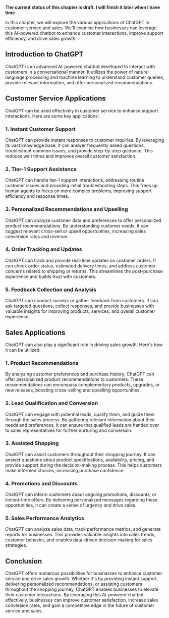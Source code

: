 **The current status of this chapter is draft. I will finish it later when I have time**

In this chapter, we will explore the various applications of ChatGPT in customer service and sales. We'll examine how businesses can leverage this AI-powered chatbot to enhance customer interactions, improve support efficiency, and drive sales growth.

**Introduction to ChatGPT**
---------------------------

ChatGPT is an advanced AI-powered chatbot developed to interact with customers in a conversational manner. It utilizes the power of natural language processing and machine learning to understand customer queries, provide relevant information, and offer personalized recommendations.

**Customer Service Applications**
---------------------------------

ChatGPT can be used effectively in customer service to enhance support interactions. Here are some key applications:

### **1. Instant Customer Support**

ChatGPT can provide instant responses to customer inquiries. By leveraging its vast knowledge base, it can answer frequently asked questions, troubleshoot common issues, and provide step-by-step guidance. This reduces wait times and improves overall customer satisfaction.

### **2. Tier-1 Support Assistance**

ChatGPT can handle tier-1 support interactions, addressing routine customer issues and providing initial troubleshooting steps. This frees up human agents to focus on more complex problems, improving support efficiency and response times.

### **3. Personalized Recommendations and Upselling**

ChatGPT can analyze customer data and preferences to offer personalized product recommendations. By understanding customer needs, it can suggest relevant cross-sell or upsell opportunities, increasing sales conversion rates and revenue.

### **4. Order Tracking and Updates**

ChatGPT can track and provide real-time updates on customer orders. It can check order status, estimated delivery times, and address customer concerns related to shipping or returns. This streamlines the post-purchase experience and builds trust with customers.

### **5. Feedback Collection and Analysis**

ChatGPT can conduct surveys or gather feedback from customers. It can ask targeted questions, collect responses, and provide businesses with valuable insights for improving products, services, and overall customer experience.

**Sales Applications**
----------------------

ChatGPT can also play a significant role in driving sales growth. Here's how it can be utilized:

### **1. Product Recommendations**

By analyzing customer preferences and purchase history, ChatGPT can offer personalized product recommendations to customers. These recommendations can encompass complementary products, upgrades, or new releases, boosting cross-selling and upselling opportunities.

### **2. Lead Qualification and Conversion**

ChatGPT can engage with potential leads, qualify them, and guide them through the sales process. By gathering relevant information about their needs and preferences, it can ensure that qualified leads are handed over to sales representatives for further nurturing and conversion.

### **3. Assisted Shopping**

ChatGPT can assist customers throughout their shopping journey. It can answer questions about product specifications, availability, pricing, and provide support during the decision-making process. This helps customers make informed choices, increasing purchase confidence.

### **4. Promotions and Discounts**

ChatGPT can inform customers about ongoing promotions, discounts, or limited-time offers. By delivering personalized messages regarding these opportunities, it can create a sense of urgency and drive sales.

### **5. Sales Performance Analytics**

ChatGPT can analyze sales data, track performance metrics, and generate reports for businesses. This provides valuable insights into sales trends, customer behavior, and enables data-driven decision-making for sales strategies.

**Conclusion**
--------------

ChatGPT offers numerous possibilities for businesses to enhance customer service and drive sales growth. Whether it's by providing instant support, delivering personalized recommendations, or assisting customers throughout the shopping journey, ChatGPT enables businesses to elevate their customer interactions. By leveraging this AI-powered chatbot effectively, businesses can improve customer satisfaction, increase sales conversion rates, and gain a competitive edge in the future of customer service and sales.
